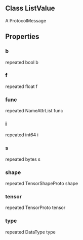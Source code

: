## Class ListValue

A ProtocolMessage
## Properties
### b

repeated bool b
### f

repeated float f
### func

repeated NameAttrList func
### i

repeated int64 i
### s

repeated bytes s
### shape

repeated TensorShapeProto shape
### tensor

repeated TensorProto tensor
### type

repeated DataType type
